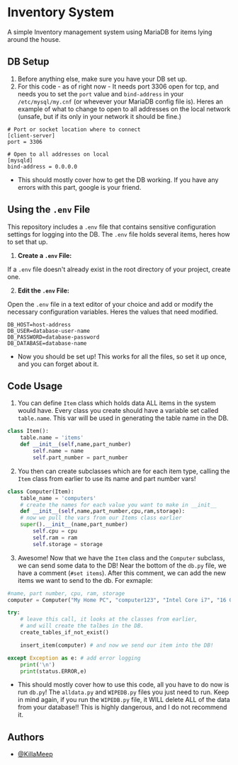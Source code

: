 
# Inventory System

A simple Inventory management system using MariaDB for items lying around the house.


## DB Setup
1. Before anything else, make sure you have your DB set up.
2. For this code - as of right now -  It needs port 3306 open for tcp, and needs you to set the `port` value and `bind-address` in your `/etc/mysql/my.cnf` (or whevever your MariaDB config file is). Heres an example of what to change to open to all addresses on the local network (unsafe, but if its only in your network it should be fine.)

```
# Port or socket location where to connect
[client-server]
port = 3306

# Open to all addresses on local
[mysqld]
bind-address = 0.0.0.0
```
- This should mostly cover how to get the DB working. If you have any errors with this part, google is your friend.
## Using the `.env` File

This repository includes a `.env` file that contains sensitive configuration settings for logging into the DB. The `.env` file holds several items, heres how to set that up.

1. **Create a `.env` File:**

If a `.env` file doesn't already exist in the root directory of your project, create one.

2. **Edit the `.env` File:**

Open the `.env` file in a text editor of your choice and add or modify the necessary configuration variables. Heres the values that need modified.
```dotenv
DB_HOST=host-address
DB_USER=database-user-name
DB_PASSWORD=database-password
DB_DATABASE=database-name
```
- Now you should be set up! This works for all the files, so set it up once, and you can forget about it.
## Code Usage
1. You can define `Item` class which holds data ALL items in the system would have. Every class you create should have a variable set called `table.name`. This var will be used in generating the table name in the DB.
```python
class Item():
    table.name = 'items'
    def __init__(self,name,part_number)
        self.name = name
        self.part_number = part_number
```
2. You then can create subclasses which are for each item type, calling the `Item` class from earlier to use its name and part number vars!
```python
class Computer(Item):
    table_name = 'computers'
    # create the names for each value you want to make in __init__
    def __init__(self,name,part_number,cpu,ram,storage):
    # now we pull the vars from our Items class earlier
    super().__init__(name,part_number)
        self.cpu = cpu
        self.ram = ram
        self.storage = storage
```
3. Awesome! Now that we have the `Item` class and the `Computer` subclass, we can send some data to the DB! Near the bottom of the `db.py` file, we have a comment (`#set items`). After this comment, we can add the new items we want to send to the db. For exmaple:
```python
#name, part number, cpu, ram, storage
computer = Computer("My Home PC", "computer123", "Intel Core i7", "16 GB", "1 TB SSD")

try:
    # leave this call, it looks at the classes from earlier, 
    # and will create the talbes in the DB.
    create_tables_if_not_exist()

    insert_item(computer) # and now we send our item into the DB!

except Exception as e: # add error logging
    print('\n')
    print(status.ERROR,e)

```
- This should mostly cover how to use this code, all you have to do now is run `db.py`! The `alldata.py` and `WIPEDB.py` files you just need to run. Keep in mind again, if you run the `WIPEDB.py` file, it WILL delete ALL of the data from your database!! This is highly dangerous, and I do not recommend it.
## Authors

- [@KillaMeep](https://www.github.com/KillaMeep)


